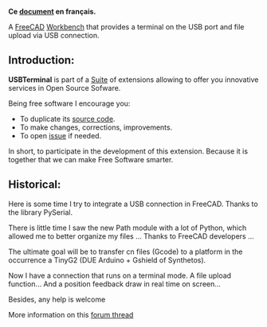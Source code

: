 **Ce [document][1] en français.**

A [FreeCAD][2] [Workbench][3] that provides a terminal on the USB port and file upload via USB connection.

## Introduction:

**USBTerminal** is part of a [Suite][4] of extensions allowing to offer you innovative services in Open Source Sofware.  

Being free software I encourage you:
- To duplicate its [source code][5].
- To make changes, corrections, improvements.
- To open [issue][6] if needed.

In short, to participate in the development of this extension.
Because it is together that we can make Free Software smarter.

## Historical:

Here is some time I try to integrate a USB connection in FreeCAD.
Thanks to the library PySerial.

There is little time I saw the new Path module with a lot of Python, which allowed me to better organize my files ...
Thanks to FreeCAD developers ...

The ultimate goal will be to transfer cn files (Gcode) to a platform in the occurrence a TinyG2 (DUE Arduino + Gshield of Synthetos).

Now I have a connection that runs on a terminal mode.
A file upload function...
And a position feedback draw in real time on screen...

Besides, any help is welcome

More information on this [forum thread][7]

[1]: <https://prrvchr.github.io/USBTerminal/README_fr>
[2]: <https://www.freecadweb.org>
[3]: <https://wiki.freecadweb.org/Workbenches>
[4]: <https://prrvchr.github.io/>
[5]: <https://github.com/prrvchr/USBTerminal>
[6]: <https://github.com/prrvchr/USBTerminal/issues/new>
[7]: <https://forum.freecadweb.org/viewtopic.php?f=15&t=12656>
